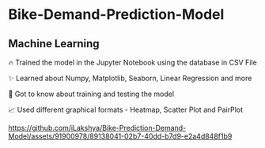 # Bike-Demand-Prediction-Model
## Machine Learning

🔥 Trained the model in the Jupyter Notebook using the database in CSV File

✨ Learned about Numpy, Matplotlib, Seaborn, Linear Regression and more 

📖 Got to know about training and testing the model

📈 Used different graphical formats - Heatmap, Scatter Plot and PairPlot

https://github.com/iLakshya/Bike-Prediction-Demand-Model/assets/91900978/89138041-02b7-40dd-b7d9-e2a4d848f1b9
